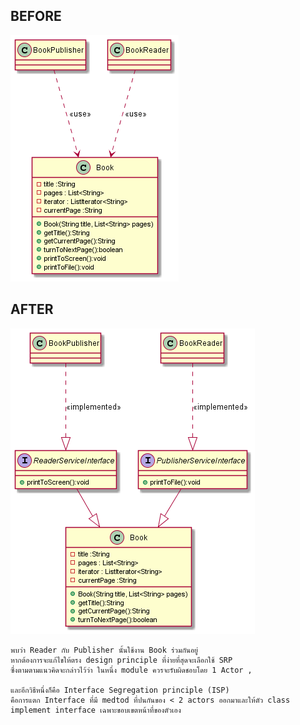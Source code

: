 ## BEFORE
![Book](./out/Book/Book.png)


## AFTER
![After](./out/BookAfrer/BookAfrer.png)


```
พบว่า Reader กับ Publisher นั้นใช้งาน Book ร่วมกันอยู่ 
หากต้องการจะแก้ไขให้ตรง design principle ที่ง่ายที่สุดจะเลือกใช้ SRP 
ซึ่งตามตามแนวคิดจะกล่าวไว้ว่า ในหนึ่ง module ควรจะรับผิดชอบโดย 1 Actor ,

และอีกวิธีหนึ่งก็คือ Interface Segregation principle (ISP) 
คือการแตก Interface ที่มี medtod ที่ปนกันของ < 2 actors ออกมาและให้ตัว class implement interface เฉพาะขอบเขตหน้าที่ของตัวเอง

```


